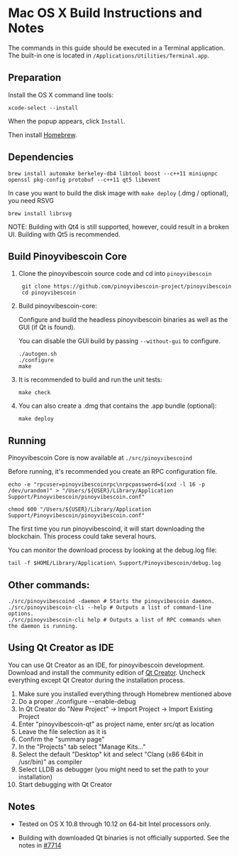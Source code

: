 Mac OS X Build Instructions and Notes
====================================
The commands in this guide should be executed in a Terminal application.
The built-in one is located in `/Applications/Utilities/Terminal.app`.

Preparation
-----------
Install the OS X command line tools:

`xcode-select --install`

When the popup appears, click `Install`.

Then install [Homebrew](http://brew.sh).

Dependencies
----------------------

    brew install automake berkeley-db4 libtool boost --c++11 miniupnpc openssl pkg-config protobuf --c++11 qt5 libevent

In case you want to build the disk image with `make deploy` (.dmg / optional), you need RSVG

    brew install librsvg

NOTE: Building with Qt4 is still supported, however, could result in a broken UI. Building with Qt5 is recommended.

Build Pinoyvibescoin Core
------------------------

1. Clone the pinoyvibescoin source code and cd into `pinoyvibescoin`

        git clone https://github.com/pinoyvibescoin-project/pinoyvibescoin
        cd pinoyvibescoin

2.  Build pinoyvibescoin-core:

    Configure and build the headless pinoyvibescoin binaries as well as the GUI (if Qt is found).

    You can disable the GUI build by passing `--without-gui` to configure.

        ./autogen.sh
        ./configure
        make

3.  It is recommended to build and run the unit tests:

        make check

4.  You can also create a .dmg that contains the .app bundle (optional):

        make deploy

Running
-------

Pinoyvibescoin Core is now available at `./src/pinoyvibescoind`

Before running, it's recommended you create an RPC configuration file.

    echo -e "rpcuser=pinoyvibescoinrpc\nrpcpassword=$(xxd -l 16 -p /dev/urandom)" > "/Users/${USER}/Library/Application Support/Pinoyvibescoin/pinoyvibescoin.conf"

    chmod 600 "/Users/${USER}/Library/Application Support/Pinoyvibescoin/pinoyvibescoin.conf"

The first time you run pinoyvibescoind, it will start downloading the blockchain. This process could take several hours.

You can monitor the download process by looking at the debug.log file:

    tail -f $HOME/Library/Application\ Support/Pinoyvibescoin/debug.log

Other commands:
-------

    ./src/pinoyvibescoind -daemon # Starts the pinoyvibescoin daemon.
    ./src/pinoyvibescoin-cli --help # Outputs a list of command-line options.
    ./src/pinoyvibescoin-cli help # Outputs a list of RPC commands when the daemon is running.

Using Qt Creator as IDE
------------------------
You can use Qt Creator as an IDE, for pinoyvibescoin development.
Download and install the community edition of [Qt Creator](https://www.qt.io/download/).
Uncheck everything except Qt Creator during the installation process.

1. Make sure you installed everything through Homebrew mentioned above
2. Do a proper ./configure --enable-debug
3. In Qt Creator do "New Project" -> Import Project -> Import Existing Project
4. Enter "pinoyvibescoin-qt" as project name, enter src/qt as location
5. Leave the file selection as it is
6. Confirm the "summary page"
7. In the "Projects" tab select "Manage Kits..."
8. Select the default "Desktop" kit and select "Clang (x86 64bit in /usr/bin)" as compiler
9. Select LLDB as debugger (you might need to set the path to your installation)
10. Start debugging with Qt Creator

Notes
-----

* Tested on OS X 10.8 through 10.12 on 64-bit Intel processors only.

* Building with downloaded Qt binaries is not officially supported. See the notes in [#7714](https://github.com/bitcoin/bitcoin/issues/7714)
